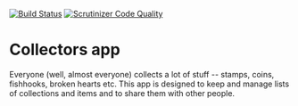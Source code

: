 [![Build Status](https://travis-ci.org/jackjeka/collectors.svg?branch=master)](https://travis-ci.org/jackjeka/collectors)
[![Scrutinizer Code Quality](https://scrutinizer-ci.com/g/jackjeka/penguins-map/badges/quality-score.png?b=master)](https://scrutinizer-ci.com/g/jackjeka/penguins-map/?branch=master)

# Collectors app

Everyone (well, almost everyone) collects a lot of stuff -- stamps, coins, fishhooks, broken hearts etc. This app is designed to keep and manage lists of collections and items and to share them with other people.  

